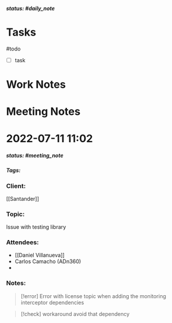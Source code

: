 ##### status: #daily_note 

# Tasks

#todo 
- [ ] task

# Work Notes

# Meeting Notes

# 2022-07-11 11:02
##### status: #meeting_note
##### Tags:

### Client:
[[Santander]]
### Topic:
Issue with testing library
### Attendees:
* [[Daniel Villanueva]]
* Carlos Camacho (ADn360)
* 
### Notes:

> [!error]
> Error with license topic when adding the monitoring interceptor dependencies


> [!check] workaround
> avoid that dependency

